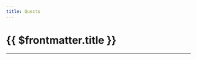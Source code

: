 ```yaml
---
title: Quests
---
```


<script setup>
  import QuestListCard from '.vitepress/components/QuestListCard.vue'
  import { data } from '.vitepress/data/questlist.data.js'
</script>

<h1>{{ $frontmatter.title }}</h1>
<hr />

<div v-for="(item) in data" >
  <QuestListCard :quest="item" />
</div>

<!-- <pre>{{ data }}</pre> -->

